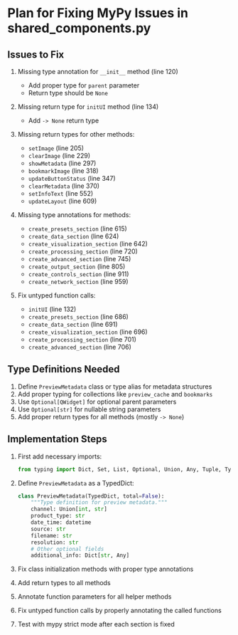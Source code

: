 # Plan for Fixing MyPy Issues in shared_components.py

## Issues to Fix

1. Missing type annotation for `__init__` method (line 120)
   - Add proper type for `parent` parameter
   - Return type should be `None`

2. Missing return type for `initUI` method (line 134)
   - Add `-> None` return type

3. Missing return types for other methods:
   - `setImage` (line 205)
   - `clearImage` (line 229)
   - `showMetadata` (line 297)
   - `bookmarkImage` (line 318)
   - `updateButtonStatus` (line 347)
   - `clearMetadata` (line 370)
   - `setInfoText` (line 552)
   - `updateLayout` (line 609)

4. Missing type annotations for methods:
   - `create_presets_section` (line 615)
   - `create_data_section` (line 624)
   - `create_visualization_section` (line 642)
   - `create_processing_section` (line 720)
   - `create_advanced_section` (line 745)
   - `create_output_section` (line 805)
   - `create_controls_section` (line 911)
   - `create_network_section` (line 959)

5. Fix untyped function calls:
   - `initUI` (line 132)
   - `create_presets_section` (line 686)
   - `create_data_section` (line 691)
   - `create_visualization_section` (line 696)
   - `create_processing_section` (line 701)
   - `create_advanced_section` (line 706)

## Type Definitions Needed

1. Define `PreviewMetadata` class or type alias for metadata structures
2. Add proper typing for collections like `preview_cache` and `bookmarks`
3. Use `Optional[QWidget]` for optional parent parameters
4. Use `Optional[str]` for nullable string parameters
5. Add proper return types for all methods (mostly `-> None`)

## Implementation Steps

1. First add necessary imports:
   ```python
   from typing import Dict, Set, List, Optional, Union, Any, Tuple, TypedDict, cast
   ```

2. Define `PreviewMetadata` as a TypedDict:
   ```python
   class PreviewMetadata(TypedDict, total=False):
       """Type definition for preview metadata."""
       channel: Union[int, str]
       product_type: str
       date_time: datetime
       source: str
       filename: str
       resolution: str
       # Other optional fields
       additional_info: Dict[str, Any]
   ```

3. Fix class initialization methods with proper type annotations

4. Add return types to all methods

5. Annotate function parameters for all helper methods

6. Fix untyped function calls by properly annotating the called functions

7. Test with mypy strict mode after each section is fixed
